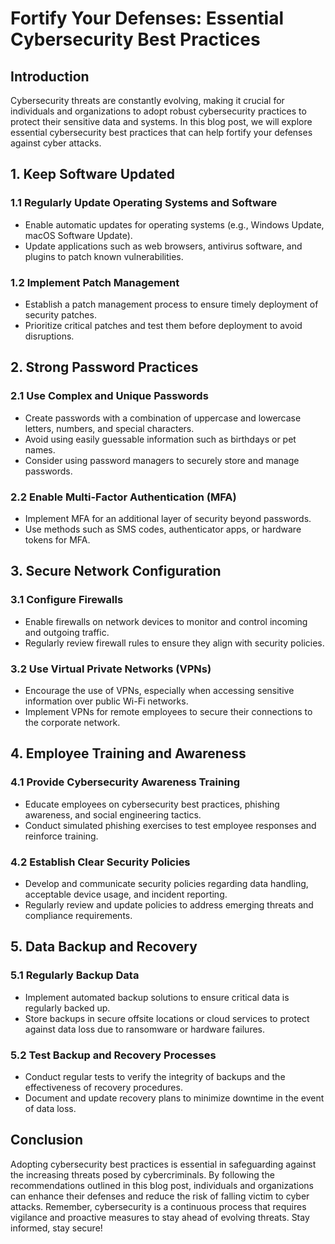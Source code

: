 # Fortify Your Defenses: Essential Cybersecurity Best Practices

## Introduction
Cybersecurity threats are constantly evolving, making it crucial for individuals and organizations to adopt robust cybersecurity practices to protect their sensitive data and systems. In this blog post, we will explore essential cybersecurity best practices that can help fortify your defenses against cyber attacks.

## 1. Keep Software Updated
### 1.1 Regularly Update Operating Systems and Software
- Enable automatic updates for operating systems (e.g., Windows Update, macOS Software Update).
- Update applications such as web browsers, antivirus software, and plugins to patch known vulnerabilities.

### 1.2 Implement Patch Management
- Establish a patch management process to ensure timely deployment of security patches.
- Prioritize critical patches and test them before deployment to avoid disruptions.

## 2. Strong Password Practices
### 2.1 Use Complex and Unique Passwords
- Create passwords with a combination of uppercase and lowercase letters, numbers, and special characters.
- Avoid using easily guessable information such as birthdays or pet names.
- Consider using password managers to securely store and manage passwords.

### 2.2 Enable Multi-Factor Authentication (MFA)
- Implement MFA for an additional layer of security beyond passwords.
- Use methods such as SMS codes, authenticator apps, or hardware tokens for MFA.

## 3. Secure Network Configuration
### 3.1 Configure Firewalls
- Enable firewalls on network devices to monitor and control incoming and outgoing traffic.
- Regularly review firewall rules to ensure they align with security policies.

### 3.2 Use Virtual Private Networks (VPNs)
- Encourage the use of VPNs, especially when accessing sensitive information over public Wi-Fi networks.
- Implement VPNs for remote employees to secure their connections to the corporate network.

## 4. Employee Training and Awareness
### 4.1 Provide Cybersecurity Awareness Training
- Educate employees on cybersecurity best practices, phishing awareness, and social engineering tactics.
- Conduct simulated phishing exercises to test employee responses and reinforce training.

### 4.2 Establish Clear Security Policies
- Develop and communicate security policies regarding data handling, acceptable device usage, and incident reporting.
- Regularly review and update policies to address emerging threats and compliance requirements.

## 5. Data Backup and Recovery
### 5.1 Regularly Backup Data
- Implement automated backup solutions to ensure critical data is regularly backed up.
- Store backups in secure offsite locations or cloud services to protect against data loss due to ransomware or hardware failures.

### 5.2 Test Backup and Recovery Processes
- Conduct regular tests to verify the integrity of backups and the effectiveness of recovery procedures.
- Document and update recovery plans to minimize downtime in the event of data loss.

## Conclusion
Adopting cybersecurity best practices is essential in safeguarding against the increasing threats posed by cybercriminals. By following the recommendations outlined in this blog post, individuals and organizations can enhance their defenses and reduce the risk of falling victim to cyber attacks. Remember, cybersecurity is a continuous process that requires vigilance and proactive measures to stay ahead of evolving threats. Stay informed, stay secure!